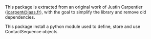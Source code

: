 This package is extracted from an original work of Justin Carpentier (jcarpent@laas.fr),
with the goal to simplify the library and remove old dependencies.

This package install a python module used to define, store and use ContactSequence objects.

